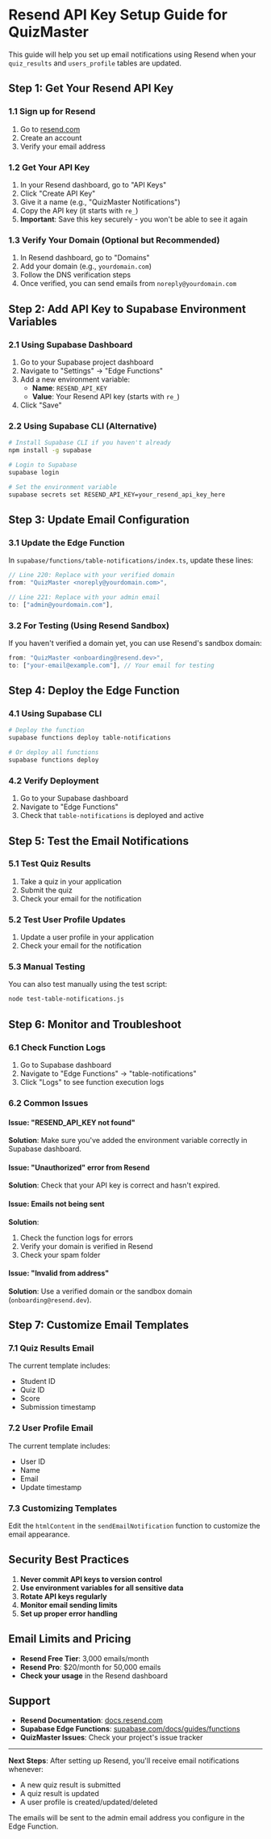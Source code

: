 # Resend API Key Setup Guide for QuizMaster

This guide will help you set up email notifications using Resend when your `quiz_results` and `users_profile` tables are updated.

## Step 1: Get Your Resend API Key

### 1.1 Sign up for Resend

1. Go to [resend.com](https://resend.com)
2. Create an account
3. Verify your email address

### 1.2 Get Your API Key

1. In your Resend dashboard, go to "API Keys"
2. Click "Create API Key"
3. Give it a name (e.g., "QuizMaster Notifications")
4. Copy the API key (it starts with `re_`)
5. **Important**: Save this key securely - you won't be able to see it again

### 1.3 Verify Your Domain (Optional but Recommended)

1. In Resend dashboard, go to "Domains"
2. Add your domain (e.g., `yourdomain.com`)
3. Follow the DNS verification steps
4. Once verified, you can send emails from `noreply@yourdomain.com`

## Step 2: Add API Key to Supabase Environment Variables

### 2.1 Using Supabase Dashboard

1. Go to your Supabase project dashboard
2. Navigate to "Settings" → "Edge Functions"
3. Add a new environment variable:
   - **Name**: `RESEND_API_KEY`
   - **Value**: Your Resend API key (starts with `re_`)
4. Click "Save"

### 2.2 Using Supabase CLI (Alternative)

```bash
# Install Supabase CLI if you haven't already
npm install -g supabase

# Login to Supabase
supabase login

# Set the environment variable
supabase secrets set RESEND_API_KEY=your_resend_api_key_here
```

## Step 3: Update Email Configuration

### 3.1 Update the Edge Function

In `supabase/functions/table-notifications/index.ts`, update these lines:

```typescript
// Line 220: Replace with your verified domain
from: "QuizMaster <noreply@yourdomain.com>",

// Line 221: Replace with your admin email
to: ["admin@yourdomain.com"],
```

### 3.2 For Testing (Using Resend Sandbox)

If you haven't verified a domain yet, you can use Resend's sandbox domain:

```typescript
from: "QuizMaster <onboarding@resend.dev>",
to: ["your-email@example.com"], // Your email for testing
```

## Step 4: Deploy the Edge Function

### 4.1 Using Supabase CLI

```bash
# Deploy the function
supabase functions deploy table-notifications

# Or deploy all functions
supabase functions deploy
```

### 4.2 Verify Deployment

1. Go to your Supabase dashboard
2. Navigate to "Edge Functions"
3. Check that `table-notifications` is deployed and active

## Step 5: Test the Email Notifications

### 5.1 Test Quiz Results

1. Take a quiz in your application
2. Submit the quiz
3. Check your email for the notification

### 5.2 Test User Profile Updates

1. Update a user profile in your application
2. Check your email for the notification

### 5.3 Manual Testing

You can also test manually using the test script:

```bash
node test-table-notifications.js
```

## Step 6: Monitor and Troubleshoot

### 6.1 Check Function Logs

1. Go to Supabase dashboard
2. Navigate to "Edge Functions" → "table-notifications"
3. Click "Logs" to see function execution logs

### 6.2 Common Issues

#### Issue: "RESEND_API_KEY not found"

**Solution**: Make sure you've added the environment variable correctly in Supabase dashboard.

#### Issue: "Unauthorized" error from Resend

**Solution**: Check that your API key is correct and hasn't expired.

#### Issue: Emails not being sent

**Solution**:

1. Check the function logs for errors
2. Verify your domain is verified in Resend
3. Check your spam folder

#### Issue: "Invalid from address"

**Solution**: Use a verified domain or the sandbox domain (`onboarding@resend.dev`).

## Step 7: Customize Email Templates

### 7.1 Quiz Results Email

The current template includes:

- Student ID
- Quiz ID
- Score
- Submission timestamp

### 7.2 User Profile Email

The current template includes:

- User ID
- Name
- Email
- Update timestamp

### 7.3 Customizing Templates

Edit the `htmlContent` in the `sendEmailNotification` function to customize the email appearance.

## Security Best Practices

1. **Never commit API keys to version control**
2. **Use environment variables for all sensitive data**
3. **Rotate API keys regularly**
4. **Monitor email sending limits**
5. **Set up proper error handling**

## Email Limits and Pricing

- **Resend Free Tier**: 3,000 emails/month
- **Resend Pro**: $20/month for 50,000 emails
- **Check your usage** in the Resend dashboard

## Support

- **Resend Documentation**: [docs.resend.com](https://docs.resend.com)
- **Supabase Edge Functions**: [supabase.com/docs/guides/functions](https://supabase.com/docs/guides/functions)
- **QuizMaster Issues**: Check your project's issue tracker

---

**Next Steps**: After setting up Resend, you'll receive email notifications whenever:

- A new quiz result is submitted
- A quiz result is updated
- A user profile is created/updated/deleted

The emails will be sent to the admin email address you configure in the Edge Function.
